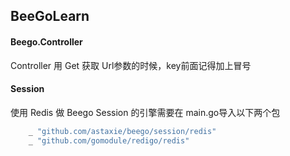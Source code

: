 ## BeeGoLearn

#### Beego.Controller

 Controller 用 Get 获取 Url参数的时候，key前面记得加上冒号

#### Session

使用 Redis 做 Beego Session 的引擎需要在 main.go导入以下两个包

```go
	_ "github.com/astaxie/beego/session/redis"
	_ "github.com/gomodule/redigo/redis"

```

